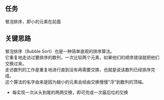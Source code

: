 ## 任务 ##
冒泡排序，即小的元素在前面

## 关键思路 ##
冒泡排序（Bubble Sort）也是一种简单直观的排序算法。  
它重复地走访过要排序的数列，一次比较两个元素，如果他们的顺序错误就把他们交换过来。  
走访数列的工作是重复地进行直到没有再需要交换，也就是说该数列已经排序完成。  
这个算法的名字由来是因为越小的元素会经由交换慢慢"浮"到数列的顶端。
 


- 每实现一次从头到尾的两两交换，即可完成一次最后位的交换

